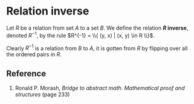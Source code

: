 # Relation inverse

Let $R$ be a relation from set $A$ to a set $B$. We define the relation **$R$ inverse**, denoted $R^{-1}$, by the rule $R^{-1} = \\{ (y, x) | (x, y) \in R \\}$.

Clearly $R^{-1}$ is a relation from $B$ to $A$, it is gotten from $R$ by flipping over all the ordered pairs in $R$.

## Reference

1. Ronald P. Morash, *Bridge to abstract math. Mathematical proof and structures* (page 233)
